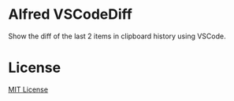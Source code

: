 # Alfred VSCodeDiff

Show the diff of the last 2 items in clipboard history using VSCode.

# License

[MIT License](https://github.com/logicxd/alfred-vscodediff/blob/main/LICENSE)
